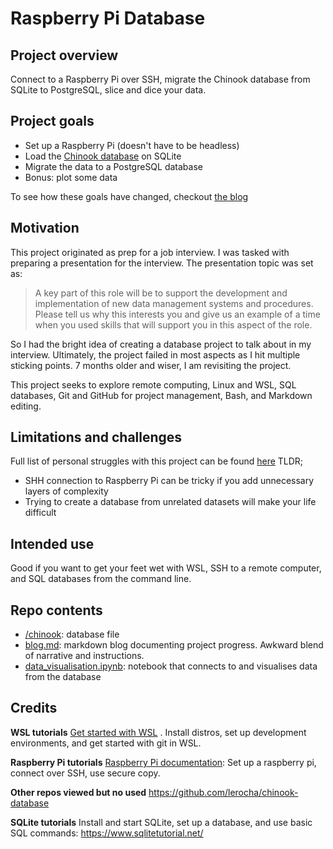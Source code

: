 # Raspberry Pi Database

## Project overview

Connect to a Raspberry Pi over SSH, migrate the Chinook database from SQLite to PostgreSQL, slice and dice your data.

## Project goals

 - Set up a Raspberry Pi (doesn't have to be headless) 
 - Load the [Chinook database](https://www.sqlitetutorial.net/sqlite-sample-database/) on SQLite  
 - Migrate the data to a PostgreSQL database
 - Bonus: plot some data  

To see how these goals have changed, checkout [the blog](https://github.com/liamcrismani/raspi-database/blob/main/blog.md#original-goals)
## Motivation

This project originated as prep for a job interview. I was tasked with preparing a presentation for the interview. The presentation topic was set as:

> A key part of this role will be to support the development and implementation of new data management systems and procedures.
> Please tell us why this interests you and give us an example of a time when you used skills that will support you in this aspect of the role.

So I had the bright idea of creating a database project to talk about in my interview. Ultimately, the project failed in most aspects as I hit multiple sticking points. 7 months older and wiser, I am revisiting the project.

This project seeks to explore remote computing, Linux and WSL, SQL databases, Git and GitHub for project management, Bash, and Markdown editing.

## Limitations and challenges

Full list of personal struggles with this project can be found [here](https://github.com/liamcrismani/raspi-database/blob/main/blog.md#sticking-points) TLDR;
- SHH connection to Raspberry Pi can be tricky if you add unnecessary layers of complexity
- Trying to create a database from unrelated datasets will make your life difficult

## Intended use

Good if you want to get your feet wet with WSL, SSH to a remote computer, and SQL databases from the command line.

## Repo contents  

- [/chinook](/chinook): database file
- [blog.md](blog.md): markdown blog documenting project progress. Awkward blend of narrative and instructions.
- [data_visualisation.ipynb](data_visualisation.ipynb): notebook that connects to and visualises data from the database

## Credits
**WSL tutorials**
[Get started with WSL](https://learn.microsoft.com/en-us/windows/wsl/) . Install distros, set up development environments, and get started with git in WSL.

**Raspberry Pi tutorials**
[Raspberry Pi documentation](https://www.raspberrypi.com/documentation/): Set up a raspberry pi, connect over SSH, use secure copy.

**Other repos viewed but no used**
https://github.com/lerocha/chinook-database

**SQLite tutorials**
Install and start SQLite, set up a database, and use basic SQL commands: https://www.sqlitetutorial.net/
